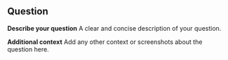## Question

**Describe your question**
A clear and concise description of your question.

**Additional context**
Add any other context or screenshots about the question here.
